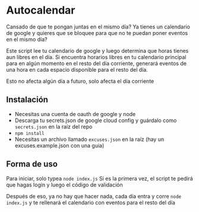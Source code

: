 Autocalendar
=============

Cansado de que te pongan juntas en el mismo día? Ya tienes un calendario de google y quieres que
se bloquee para que no te puedan poner eventos en el mismo día?

Este script lee tu calendario de google y luego determina que horas tienes aun libres en el día.
Si encuentra horarios libres en tu calendario principal para en algún momento en el resto del día
corriente, generará eventos de una hora en cada espacio disponible para el resto del día.

Esto no afecta algún día a futuro, solo afecta el día corriente

## Instalación
- Necesitas una cuenta de oauth de google y node
- Descarga tu secrets.json de google cloud config y guárdalo como `secrets.json` en la raíz del repo
- `npm install`
- Necesitas un archivo llamado `excuses.json` en la raíz (hay un excuses.example.json con una guia)

## Forma de uso
Para iniciar, solo typea `node index.js`
Si es la primera vez, el script te pedirá que hagas login y luego el código de validación

Después de eso, ya no hay que hacer nada, cada día entra y corre `node index.js` y te rellenará
el calendario con eventos para el resto del día
